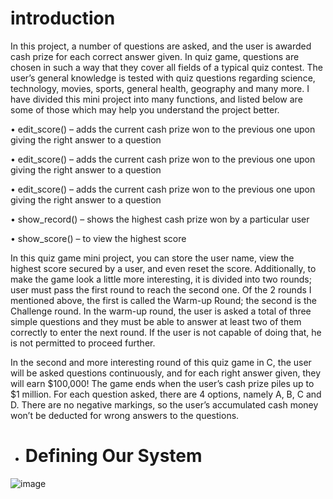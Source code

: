 # introduction
In this project, a number of questions are asked, and the user is awarded cash prize for each correct answer given. In quiz game, questions are chosen in such  a way that they cover all fields of a typical quiz contest. The user’s general knowledge is tested with quiz questions regarding science, technology, movies, sports, general health, geography and many more.
I have divided this mini project into many functions, and listed below are some of those which may help you understand the project better.


•	edit_score() – adds the current cash prize won to the previous one upon giving the right answer to a question

•	edit_score() – adds the current cash prize won to the previous one upon giving the right answer to a question

•	edit_score() – adds the current cash prize won to the previous one upon giving the right answer to a question

•	show_record() – shows the highest cash prize won by a particular user

•	show_score() – to view the highest score



In this quiz game mini project, you can store the user name, view the highest score secured by a user, and even reset the score. Additionally, to make the game look a little more interesting, it is divided into two rounds; user must pass the first round to reach the second one.
Of the 2 rounds I mentioned above, the first is called the Warm-up Round; the second is the Challenge round. In the warm-up round, the user is asked a total of three simple questions and they must be able to answer at least two of them correctly to enter the next round. If the user is not capable of doing that, he is not permitted to proceed further.


In the second and more interesting round of this quiz game in C, the user will be asked questions continuously, and for each right answer given, they will earn $100,000!
The game ends when the user’s cash prize piles up to $1 million. For each question asked, there are 4 options, namely A, B, C and D. There are no negative markings, so the user’s accumulated cash money won’t be deducted for wrong answers to the questions.

- # Defining Our System



![image](https://user-images.githubusercontent.com/86274176/125233931-3ba1e100-e2fd-11eb-94c4-2343ea2c7aee.png)

